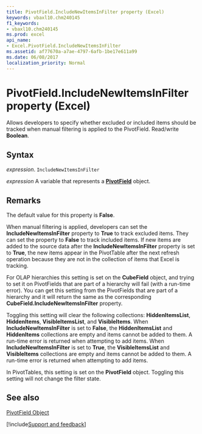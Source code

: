 ```yaml
---
title: PivotField.IncludeNewItemsInFilter property (Excel)
keywords: vbaxl10.chm240145
f1_keywords:
- vbaxl10.chm240145
ms.prod: excel
api_name:
- Excel.PivotField.IncludeNewItemsInFilter
ms.assetid: af77670a-a7ae-4797-6afb-1be17e611a99
ms.date: 06/08/2017
localization_priority: Normal
---
```



# PivotField.IncludeNewItemsInFilter property (Excel)

Allows developers to specify whether excluded or included items should be tracked when manual filtering is applied to the PivotField. Read/write  **Boolean**.


## Syntax

_expression_. `IncludeNewItemsInFilter`

_expression_ A variable that represents a **[PivotField](Excel.PivotField.md)** object.


## Remarks

The default value for this property is  **False**.

When manual filtering is applied, developers can set the  **IncludeNewItemsInFilter** property to **True** to track excluded items. They can set the property to **False** to track included items. If new items are added to the source data after the **IncludeNewItemsInFilter** property is set to **True**, the new items appear in the PivotTable after the next refresh operation because they are not in the collection of items that Excel is tracking.

For OLAP hierarchies this setting is set on the  **CubeField** object, and trying to set it on PivotFields that are part of a hierarchy will fail (with a run-time error). You can get this setting from the PivotFields that are part of a hierarchy and it will return the same as the corresponding **CubeField.IncludeNewItemsInFilter** property.

Toggling this setting will clear the following collections:  **HiddenItemsList**, **HiddenItems**, **VisibleItemsList**, and **VisibleItems**. When **IncludeNewItemsInFilter** is set to **False**, the **HiddenItemsList** and **HiddenItems** collections are empty and items cannot be added to them. A run-time error is returned when attempting to add items. When **IncludeNewItemsInFilter** is set to **True**, the **VisibleItemsList** and **VisibleItems** collections are empty and items cannot be added to them. A run-time error is returned when attempting to add items.

In PivotTables, this setting is set on the  **PivotField** object. Toggling this setting will not change the filter state.


## See also


[PivotField Object](Excel.PivotField.md)

[!include[Support and feedback](~/includes/feedback-boilerplate.md)]